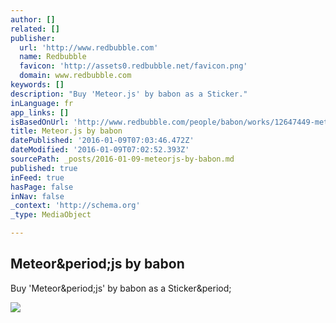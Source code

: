 ```yaml
---
author: []
related: []
publisher:
  url: 'http://www.redbubble.com'
  name: Redbubble
  favicon: 'http://assets0.redbubble.net/favicon.png'
  domain: www.redbubble.com
keywords: []
description: "Buy 'Meteor­.js­' by babon as a Sticker."
inLanguage: fr
app_links: []
isBasedOnUrl: 'http://www.redbubble.com/people/babon/works/12647449-meteor-js?p=sticker'
title: Meteor­.js­ by babon
datePublished: '2016-01-09T07:03:46.472Z'
dateModified: '2016-01-09T07:02:52.393Z'
sourcePath: _posts/2016-01-09-meteorjs-by-babon.md
published: true
inFeed: true
hasPage: false
inNav: false
_context: 'http://schema.org'
_type: MediaObject

---
```

<article style=""><h1>Meteor­&amp;period;js­ by babon</h1><p>Buy 'Meteor­&amp;period;js­' by babon as a Sticker&amp;period;</p><img src="http://ih1.redbubble.net/image.120597022.7449/flat,800x800,075,f.u2.jpg" /></article>